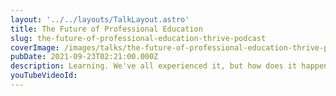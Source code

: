 ```yaml
---
layout: '../../layouts/TalkLayout.astro'
title: The Future of Professional Education
slug: the-future-of-professional-education-thrive-podcast
coverImage: /images/talks/the-future-of-professional-education-thrive-podcast/cover.png
pubDate: 2021-09-23T02:21:00.000Z
description: Learning. We've all experienced it, but how does it happen? More importantly, how do we create powerful learning experiences that change people's lives? In this podcast, we'll explore the world of adult career-change education, from learning theories to classroom experiences to the kinds of people who make life-changing education possible. Come learn with us about The Future of Professional Education, powered by ThriveDX.
youTubeVideoId:
---
```

